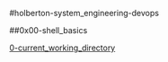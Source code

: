 #holberton-system_engineering-devops

##0x00-shell_basics

[0-current_working_directory](https://github.com/CalicoWhoMan/holberton-system_engineering-devops/blob/master/0x00-shell_basics/0-current_working_directory)

